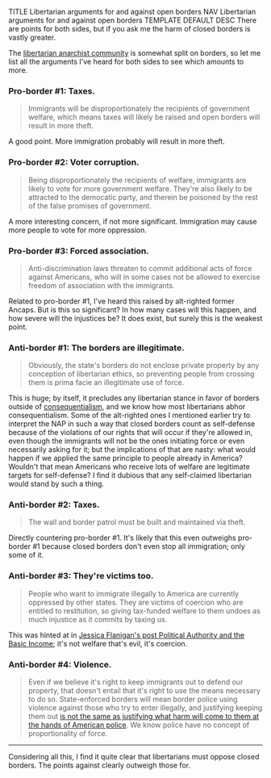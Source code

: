 TITLE Libertarian arguments for and against open borders
NAV Libertarian arguments for and against open borders
TEMPLATE DEFAULT
DESC There are points for both sides, but if you ask me the harm of closed borders is vastly greater.

The [libertarian anarchist community](/argument/faction_ancap) is somewhat split on borders, so let me list all the arguments I've heard for both sides to see which amounts to more.

### Pro-border #1: Taxes.

> Immigrants will be disproportionately the recipients of government welfare, which means taxes will likely be raised and open borders will result in more theft.

A good point. More immigration probably will result in more theft.

### Pro-border #2: Voter corruption.

> Being disproportionately the recipients of welfare, immigrants are likely to vote for more government welfare. They're also likely to be attracted to the democatic party, and therein be poisoned by the rest of the false promises of government.

A more interesting concern, if not more significant. Immigration may cause more people to vote for more oppression.

### Pro-border #3: Forced association.

> Anti-discrimination laws threaten to commit additional acts of force against Americans, who will in some cases not be allowed to exercise freedom of association with the immigrants.

Related to pro-border #1, I've heard this raised by alt-righted former Ancaps. But is this so significant? In how many cases will this happen, and how severe will the injustices be? It does exist, but surely this is the weakest point.

### Anti-border #1: The borders are illegitimate.

> Obviously, the state's borders do not enclose private property by any conception of libertarian ethics, so preventing people from crossing them is prima facie an illegitimate use of force.

This is huge; by itself, it precludes any libertarian stance in favor of borders outside of [consequentialism](consequentialism), and we know how most libertarians abhor consequentialism. Some of the alt-righted ones I mentioned earlier try to interpret the NAP in such a way that closed borders count as self-defense because of the violations of our rights that will occur if they're allowed in, even though the immigrants will not be the ones initiating force or even necessarily asking for it; but the implications of that are nasty: what would happen if we applied the same principle to people already in America? Wouldn't that mean Americans who receive lots of welfare are legitimate targets for self-defense? I find it dubious that any self-claimed libertarian would stand by such a thing.

### Anti-border #2: Taxes.

> The wall and border patrol must be built and maintained via theft.

Directly countering pro-border #1. It's likely that this even outweighs pro-border #1 because closed borders don't even stop all immigration; only some of it.

### Anti-border #3: They're victims too.

> People who want to immigrate illegally to America are currently oppressed by other states. They are victims of coercion who are entitled to restitution, so giving tax-funded welfare to them undoes as much injustice as it commits by taxing us.

This was hinted at in [Jessica Flanigan's post Political Authority and the Basic Income](https://bleedingheartlibertarians.com/2014/09/political-authority-and-the-basic-income/); it's not welfare that's evil, it's coercion.

### Anti-border #4: Violence.

> Even if we believe it's right to keep immigrants out to defend our property, that doesn't entail that it's right to use the means necessary to do so. State-enforced borders will mean border police using violence against those who try to enter illegally, and justifying keeping them out [is not the same as justifying what harm will come to them at the hands of American police](/protagonism/enforcement). We know police have no concept of proportionality of force.

---

Considering all this, I find it quite clear that libertarians must oppose closed borders. The points against clearly outweigh those for.
